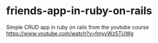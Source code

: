 # friends-app-in-ruby-on-rails

Simple CRUD app in ruby on rails from the youtube course <https://www.youtube.com/watch?v=fmyvWz5TUWg>
